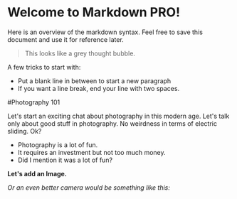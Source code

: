 Welcome to Markdown PRO!
=========================

Here is an overview of the markdown syntax. Feel free to save this document and use it for reference later.

> This looks like a grey thought bubble. 
  
A few tricks to start with:

- Put a blank line in between to start a new paragraph
- If you want a line break, end your line with two spaces.

#Photography 101

Let's start an exciting chat about photography in this modern age. Let's talk only about good stuff in photography. No weirdness in terms of electric sliding. Ok?

* Photography is a lot of fun.
* It requires an investment but not too much money.
* Did I mention it was a lot of fun?

**Let's add an Image.** 

*Or an even better camera would be something like this:*
